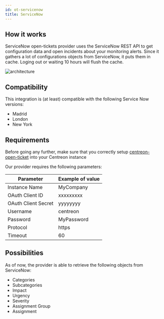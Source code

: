 ```yaml
---
id: ot-servicenow
title: ServiceNow
---
```


## How it works

ServiceNow open-tickets provider uses the ServiceNow REST API to get
configuration data and open incidents about your monitoring alerts. Since it
gathers a lot of configurations objects from ServiceNow, it puts them in cache. Loging
out or waiting 10 hours will flush the cache.

![architecture](../../assets/integrations/open-tickets/ot-service-now-architecture.png)

## Compatibility

This integration is (at least) compatible with the following Service Now
versions:

  - Madrid
  - London
  - New York

## Requirements

Before going any further, make sure that you correctly setup
[centreon-open-ticket](/docs/20.10/alerts-notifications/ticketing/)
into your Centreon instance

Our provider requires the following parameters:

| Parameter           | Example of value |
| ------------------- | ---------------- |
| Instance Name       | MyCompany        |
| OAuth Client ID     | xxxxxxxxx        |
| OAuth Client Secret | yyyyyyyy         |
| Username            | centreon         |
| Password            | MyPassword       |
| Protocol            | https            |
| Timeout             | 60               |

## Possibilities

As of now, the provider is able to retrieve the following objects from ServiceNow:

  - Categories
  - Subcategories
  - Impact
  - Urgency
  - Severity
  - Assignment Group
  - Assignment
